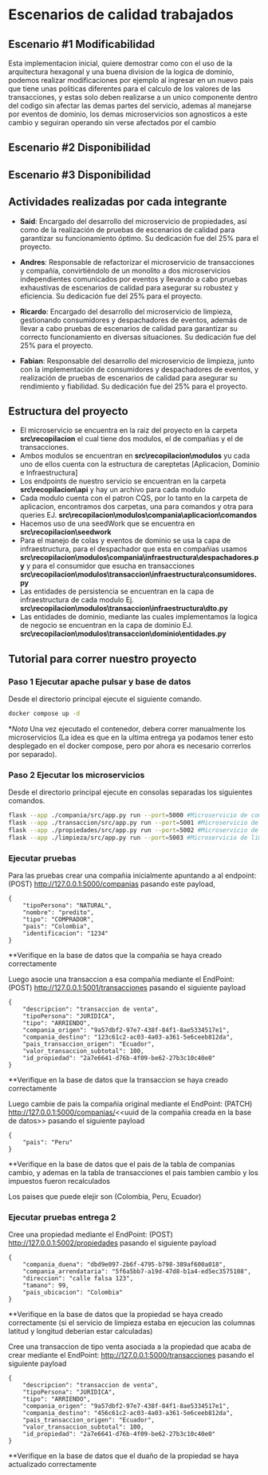 # Escenarios de calidad trabajados
## Escenario #1 Modificabilidad

Esta implementacion inicial, quiere demostrar como con el uso de la arquitectura hexagonal y una buena division de la logica de dominio, podemos realizar modificaciones por ejemplo al ingresar en un nuevo pais que tiene unas politicas diferentes para el calculo de los valores de las transacciones, y estas solo deben realizarse a 
un unico componente dentro del codigo sin afectar las demas partes del servicio, ademas al manejarse por eventos de dominio, los demas microservicios son agnosticos a este cambio y seguiran operando sin verse afectados por el cambio

## Escenario #2 Disponibilidad


## Escenario #3 Disponibilidad


## Actividades realizadas por cada integrante

- **Said**: Encargado del desarrollo del microservicio de propiedades, así como de la realización de pruebas de escenarios de calidad para garantizar su funcionamiento óptimo. Su dedicación fue del 25% para el proyecto.

- **Andres**: Responsable de refactorizar el microservicio de transacciones y compañía, convirtiéndolo de un monolito a dos microservicios independientes comunicados por eventos y llevando a cabo pruebas exhaustivas de escenarios de calidad para asegurar su robustez y eficiencia. Su dedicación fue del 25% para el proyecto.

- **Ricardo**: Encargado del desarrollo del microservicio de limpieza, gestionando consumidores y despachadores de eventos, además de llevar a cabo pruebas de escenarios de calidad para garantizar su correcto funcionamiento en diversas situaciones. Su dedicación fue del 25% para el proyecto.

- **Fabian**: Responsable del desarrollo del microservicio de limpieza, junto con la implementación de consumidores y despachadores de eventos, y realización de pruebas de escenarios de calidad para asegurar su rendimiento y fiabilidad. Su dedicación fue del 25% para el proyecto.


## Estructura del proyecto

- El microservicio se encuentra en la raiz del proyecto en la carpeta **src\recopilacion** el cual tiene dos modulos, el de compañias y el de transacciones.
- Ambos modulos se encuentran en **src\recopilacion\modulos** yu cada uno de ellos cuenta con la estructura de careptetas [Aplicacion, Dominio e Infraestructura]
- Los endpoints de nuestro servicio se encuentran en la carpeta **src\recopilacion\api** y hay un archivo para cada modulo
- Cada modulo cuenta con el patron CQS, por lo tanto en la carpeta de aplicacion, encontramos dos carpetas, una para comandos y otra para queries EJ. **src\recopilacion\modulos\compania\aplicacion\comandos**
- Hacemos uso de una seedWork que se encuentra en **src\recopilacion\seedwork**
- Para el manejo de colas y eventos de dominio se usa la capa de infraestructura, para el despachador que esta en compañias usamos **src\recopilacion\modulos\compania\infraestructura\despachadores.py** y para el consumidor que esucha en transacciones **src\recopilacion\modulos\transaccion\infraestructura\consumidores.py**
- Las entidades de persistencia se encuentran en la capa de infraestructura de cada modulo Ej. **src\recopilacion\modulos\transaccion\infraestructura\dto.py**
- Las entidades de dominio, mediante las cuales implementamos la logica de negocio se encuentran en la capa de dominio EJ. **src\recopilacion\modulos\transaccion\dominio\entidades.py**

## Tutorial para correr nuestro proyecto
### Paso 1 Ejecutar apache pulsar y base de datos

Desde el directorio principal ejecute el siguiente comando.

```bash
docker compose up -d
```

**Nota* Una vez ejecutado el contenedor, debera correr manualmente los microservicios (La idea es que en la ultima entrega ya podamos tener esto desplegado en el docker compose, pero por ahora es necesario correrlos por separado).

### Paso 2 Ejecutar los microservicios
Desde el directorio principal ejecute en consolas separadas los siguientes comandos.

```Bash
flask --app ./compania/src/app.py run --port=5000 #Microservicio de compañias
flask --app ./transaccion/src/app.py run --port=5001 #Microservicio de transacciones
flask --app ./propiedades/src/app.py run --port=5002 #Microservicio de propiedades
flask --app ./limpieza/src/app.py run --port=5003 #Microservicio de limpieza
```



### Ejecutar pruebas
Para las pruebas crear una compañia inicialmente apuntando a al endpoint: (POST) http://127.0.0.1:5000/companias pasando este payload,

```
{
    "tipoPersona": "NATURAL",
    "nombre": "predito",
    "tipo": "COMPRADOR",
    "pais": "Colombia",
    "identificacion": "1234"
}
```
**Verifique en la base de datos que la compañia se haya creado correctamente 

Luego asocie una transaccion a esa compañia mediante el EndPoint: (POST) http://127.0.0.1:5001/transacciones pasando el siguiente payload
```
{
    "descripcion": "transaccion de venta",
    "tipoPersona": "JURIDICA",
    "tipo": "ARRIENDO",
    "compania_origen": "9a57dbf2-97e7-438f-84f1-8ae5334517e1",
    "compania_destino": "123c61c2-ac03-4a03-a361-5e6ceeb812da",
    "pais_transaccion_origen": "Ecuador",
    "valor_transaccion_subtotal": 100,
    "id_propiedad": "2a7e6641-d76b-4f09-be62-27b3c10c40e0"
}
```
**Verifique en la base de datos que la transaccion se haya creado correctamente

Luego cambie de pais la compañia original mediante el EndPoint: (PATCH) http://127.0.0.1:5000/companias/<<uuid de la compañia creada en la base de datos>> pasando el siguiente payload
```
{
    "pais": "Peru"
}
```
**Verifique en la base de datos que el pais de la tabla de companias cambio, y ademas en la tabla de transacciones el pais tambien cambio y los impuestos fueron recalculados

Los paises que puede elejir son (Colombia, Peru, Ecuador)

### Ejecutar pruebas entrega 2
Cree una propiedad mediante el EndPoint: (POST) http://127.0.0.1:5002/propiedades pasando el siguiente payload
```
{
    "compania_duena": "dbd9e097-2b6f-4795-b798-389af600a018",
    "compania_arrendataria": "5f6a5bb7-a19d-47d8-b1a4-ed5ec3575108",
    "direccion": "calle falsa 123",
    "tamano": 99,
    "pais_ubicacion": "Colombia"
}
```
**Verifique en la base de datos que la propiedad se haya creado correctamente (si el servicio de limpieza estaba en ejecucion las columnas latitud y longitud deberian estar calculadas)

Cree una transaccion de tipo venta asociada a la propiedad que acaba de crear mediante el EndPoint: http://127.0.0.1:5000/transacciones pasando el siguiente payload
```
{
    "descripcion": "transaccion de venta",
    "tipoPersona": "JURIDICA",
    "tipo": "ARRIENDO",
    "compania_origen": "9a57dbf2-97e7-438f-84f1-8ae5334517e1",
    "compania_destino": "456c61c2-ac03-4a03-a361-5e6ceeb812da",
    "pais_transaccion_origen": "Ecuador",
    "valor_transaccion_subtotal": 100,
    "id_propiedad": "2a7e6641-d76b-4f09-be62-27b3c10c40e0"
}
```
**Verifique en la base de datos que el duaño de la propiedad se haya actualizado correctamente
